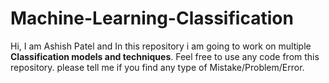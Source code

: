 # Machine-Learning-Classification
Hi, I am Ashish Patel and In this repository i am going to work on multiple **Classification models and techniques**.
Feel free to use any code from this repository.
please tell me if you find any type of Mistake/Problem/Error.
